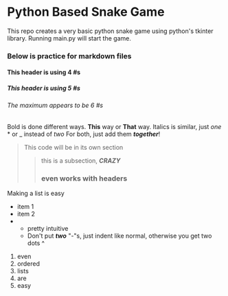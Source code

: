 # Python Based Snake Game

This repo creates a very basic python snake game using python's tkinter library. Running main.py will start the game.



### Below is practice for markdown files

#### This header is using 4 \#s
##### This header is using 5 \#s
###### The maximum appears to be 6 \#s

Bold is done different ways. **This** way or __That__ way. Italics is similar, just *one* * or _ instead of _two_ 
For both, just add them **_together_**!


> This code will be in its own section
> > this is a subsection, ***CRAZY***
> > ### even works with headers

Making a list is easy
- item 1
- item 2
- - pretty intuitive
  - Don't put **_two_** "-"s, just indent like normal, otherwise you get two dots ^
1. even
2. ordered
3. lists
4. are
5. easy

